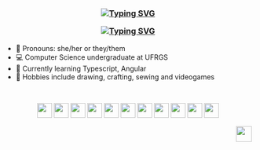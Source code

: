 <h3 align="center">

[![Typing SVG](https://readme-typing-svg.demolab.com?font=Raleway&weight=700&size=26&duration=1&pause=1000&color=CC006F&background=FFAED71E&center=true&vCenter=true&width=800&lines=yasmin+beer)](https://git.io/typing-svg)
 
  [![Typing SVG](https://readme-typing-svg.demolab.com?font=Raleway&weight=500&size=18&duration=1&pause=1&color=00000097&background=FFAED700&center=true&vCenter=true&multiline=true&repeat=false&width=600&height=40&lines=Junior+Software+Engineer)](https://git.io/typing-svg)

</h3>


- 🌷 Pronouns: she/her or they/them
- 💻 Computer Science undergraduate at UFRGS
- 🌱 Currently learning Typescript, Angular
- 🎨 Hobbies include drawing, crafting, sewing and videogames

&#8287;&#8287;&#8287;&#8287;&#8287;

<p align="center"> 
  <a href="https://angular.io" target="_blank"> 
    <img src="https://cdn.jsdelivr.net/gh/devicons/devicon/icons/angularjs/angularjs-plain.svg"
              width="30"  height="30"/></a>
  <a href="https://reactjs.org/" target="_blank"> 
    <img src="https://cdn.jsdelivr.net/gh/devicons/devicon/icons/react/react-original.svg"
              width="30"  height="30"/></a>
  <a href="https://getbootstrap.com/" target="_blank"> 
    <img src="https://cdn.jsdelivr.net/gh/devicons/devicon/icons/bootstrap/bootstrap-plain.svg"
              width="30"  height="30"/></a>
  <a href="https://developer.mozilla.org/en-US/docs/Web/CSS" target="_blank"> 
    <img src="https://cdn.jsdelivr.net/gh/devicons/devicon/icons/css3/css3-plain.svg" 
              width="30"  height="30"/></a> 
  <a href="https://developer.mozilla.org/en-US/docs/Web/HTML" target="_blank"> 
    <img src="https://cdn.jsdelivr.net/gh/devicons/devicon/icons/html5/html5-plain.svg"
              width="30"  height="30"/></a> 
  <a href="https://www.javascript.com/" target="_blank"> 
    <img src="https://cdn.jsdelivr.net/gh/devicons/devicon/icons/javascript/javascript-plain.svg"
              width="30"  height="30"/></a> 
  <a href="https://www.typescriptlang.org/" target="_blank"> 
    <img src="https://cdn.jsdelivr.net/gh/devicons/devicon/icons/typescript/typescript-original.svg"
              width="30"  height="30"/></a>
  <a href="https://www.python.org/" target="_blank"> 
    <img src="https://cdn.jsdelivr.net/gh/devicons/devicon/icons/python/python-original.svg"
              width="30"  height="30"/></a>
  <a href="https://www.jetbrains.com/idea/" target="_blank"> 
    <img src="https://cdn.jsdelivr.net/gh/devicons/devicon/icons/intellij/intellij-original.svg"
              width="30"  height="30"/></a>
  <a href="https://code.visualstudio.com/" target="_blank"> 
    <img src="https://cdn.jsdelivr.net/gh/devicons/devicon/icons/vscode/vscode-original.svg"
              width="30"  height="30"/></a>
  <a href="https://git-scm.com/" target="_blank"> 
    <img src="https://cdn.jsdelivr.net/gh/devicons/devicon/icons/git/git-plain.svg"
              width="30"  height="30"/></a>     
             
</p>

<p align="right">
      <a href="https://linkedin.com/in/yasminbeer" target="_blank">
        <img height="32" width="32" src="https://cdn.simpleicons.org/linkedin/6096F9" />
      </a>
</p> 


